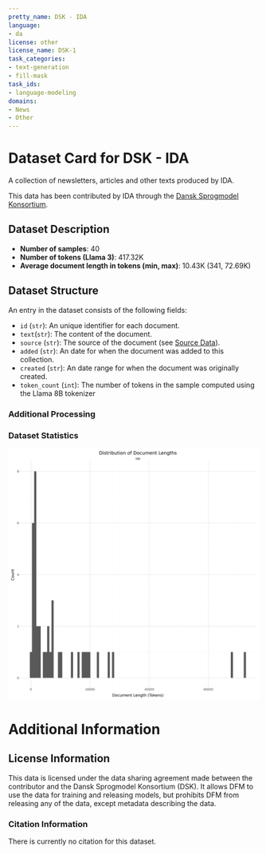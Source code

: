 ```yaml
---
pretty_name: DSK - IDA
language:
- da
license: other
license_name: DSK-1
task_categories:
- text-generation
- fill-mask
task_ids:
- language-modeling
domains:
- News
- Other
---
```


# Dataset Card for DSK - IDA

<!-- START-SHORT DESCRIPTION -->
A collection of newsletters, articles and other texts produced by IDA.
<!-- END-SHORT DESCRIPTION -->

This data has been contributed by IDA through the [Dansk Sprogmodel Konsortium](https://alexandra.dk/dsk).


## Dataset Description

<!-- START-DESC-STATS -->
- **Number of samples**: 40
- **Number of tokens (Llama 3)**: 417.32K
- **Average document length in tokens (min, max)**: 10.43K (341, 72.69K)
<!-- END-DESC-STATS -->


## Dataset Structure
An entry in the dataset consists of the following fields:

- `id` (`str`): An unique identifier for each document.
- `text`(`str`): The content of the document.
- `source` (`str`): The source of the document (see [Source Data](#source-data)).
- `added` (`str`): An date for when the document was added to this collection.
- `created` (`str`): An date range for when the document was originally created.
- `token_count` (`int`): The number of tokens in the sample computed using the Llama 8B tokenizer


### Additional Processing


### Dataset Statistics

<!-- START-DATASET PLOTS -->
<p align="center">
<img src="./images/dist_document_length.png" width="600" style="margin-right: 10px;" />
</p>
<!-- END-DATASET PLOTS -->


# Additional Information

## License Information
This data is licensed under the data sharing agreement made between the contributor and the Dansk Sprogmodel Konsortium (DSK). 
It allows DFM to use the data for training and releasing models, but prohibits DFM from releasing any of the data, except metadata describing the data. 

### Citation Information

There is currently no citation for this dataset.
